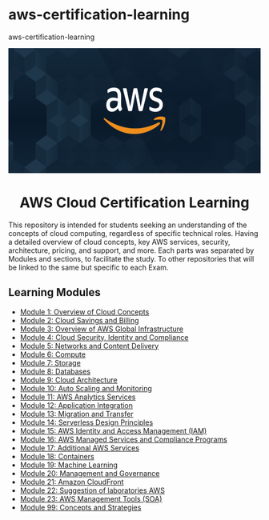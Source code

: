 # aws-certification-learning
aws-certification-learning


<p align="center">
  <img src="./images/extra/banner_aws.png" alt="aws" width=600 height=250>
</p>

<h1 align="center">
    AWS Cloud Certification Learning
</h1>

This repository is intended for students seeking an understanding of the concepts
of cloud computing, regardless of specific technical roles.
Having a detailed overview of cloud concepts, key AWS services, security, architecture, pricing, and support, and more.
Each parts was separated by Modules and sections, to facilitate the study.
To other repositories that will be linked to the same but specific to each Exam.

## Learning Modules

  - [Module 1: Overview of Cloud Concepts][1]
  - [Module 2: Cloud Savings and Billing][2]
  - [Module 3: Overview of AWS Global Infrastructure][3]
  - [Module 4: Cloud Security, Identity and Compliance][4]
  - [Module 5: Networks and Content Delivery][5]
  - [Module 6: Compute][6]
  - [Module 7: Storage][7]
  - [Module 8: Databases][8]
  - [Module 9: Cloud Architecture][9]
  - [Module 10: Auto Scaling and Monitoring][10]
  - [Module 11: AWS Analytics Services][11]
  - [Module 12: Application Integration][12]
  - [Module 13: Migration and Transfer][13]
  - [Module 14: Serverless Design Principles][14]
  - [Module 15: AWS Identity and Access Management (IAM)][15]
  - [Module 16: AWS Managed Services and Compliance Programs][16]
  - [Module 17: Additional AWS Services][17]
  - [Module 18: Containers][18]
  - [Module 19: Machine Learning][19]
  - [Module 20: Management and Governance][20]
  - [Module 21: Amazon CloudFront][21]
  - [Module 22: Suggestion of laboratories AWS][22]
  - [Module 23: AWS Management Tools (SOA)][23]
  - [Module 99: Concepts‌ ‌and‌‌ Strategies][99]
 

[1]: https://github.com/weder96/aws-certification-learning/tree/main/module-1
[2]: https://github.com/weder96/aws-certification-learning/tree/main/module-2
[3]: https://github.com/weder96/aws-certification-learning/tree/main/module-3
[4]: https://github.com/weder96/aws-certification-learning/tree/main/module-4
[5]: https://github.com/weder96/aws-certification-learning/tree/main/module-5
[6]: https://github.com/weder96/aws-certification-learning/tree/main/module-6
[7]: https://github.com/weder96/aws-certification-learning/tree/main/module-7
[8]: https://github.com/weder96/aws-certification-learning/tree/main/module-8
[9]: https://github.com/weder96/aws-certification-learning/tree/main/module-9
[10]: https://github.com/weder96/aws-certification-learning/tree/main/module-10
[11]: https://github.com/weder96/aws-certification-learning/tree/main/module-11
[12]: https://github.com/weder96/aws-certification-learning/tree/main/module-12
[13]: https://github.com/weder96/aws-certification-learning/tree/main/module-13
[14]: https://github.com/weder96/aws-certification-learning/tree/main/module-14
[15]: https://github.com/weder96/aws-certification-learning/tree/main/module-15
[16]: https://github.com/weder96/aws-certification-learning/tree/main/module-16
[17]: https://github.com/weder96/aws-certification-learning/tree/main/module-17
[18]: https://github.com/weder96/aws-certification-learning/tree/main/module-18
[19]: https://github.com/weder96/aws-certification-learning/tree/main/module-19
[20]: https://github.com/weder96/aws-certification-learning/tree/main/module-20
[21]: https://github.com/weder96/aws-certification-learning/tree/main/module-21
[22]: https://github.com/weder96/aws-certification-learning/tree/main/module-22
[23]: https://github.com/weder96/aws-certification-learning/tree/main/module-23
[99]: https://github.com/weder96/aws-certification-learning/tree/main/module-99